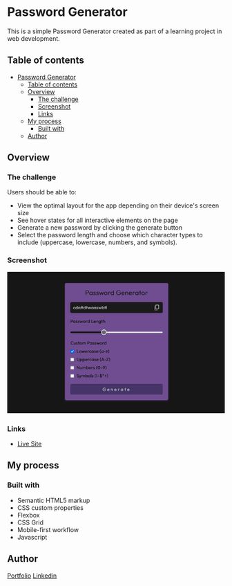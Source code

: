 # Password Generator

This is a simple Password Generator created as part of a learning project in web development.

## Table of contents

- [Password Generator](#password-generator)
  - [Table of contents](#table-of-contents)
  - [Overview](#overview)
    - [The challenge](#the-challenge)
    - [Screenshot](#screenshot)
    - [Links](#links)
  - [My process](#my-process)
    - [Built with](#built-with)
  - [Author](#author)

## Overview

### The challenge

Users should be able to:

- View the optimal layout for the app depending on their device's screen size
- See hover states for all interactive elements on the page
- Generate a new password by clicking the generate button
- Select the password length and choose which character types to include (uppercase, lowercase, numbers, and symbols).

### Screenshot

![](./github/password.png)

### Links

- [Live Site](https://password-generattor.netlify.app/)

## My process

### Built with

- Semantic HTML5 markup
- CSS custom properties
- Flexbox
- CSS Grid
- Mobile-first workflow
- Javascript

## Author

[Portfolio](https://levymatias.github.io/Portfolio/)
[Linkedin](https://www.linkedin.com/in/levy-matias/)